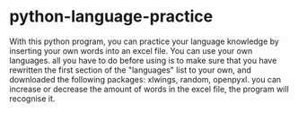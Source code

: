 # python-language-practice
With this python program, you can practice your language knowledge by inserting your own words into an excel file. You can use your own languages. 
all you have to do before using is to make sure that you have rewritten the first section of the "languages" list to your own, and downloaded the following packages: xlwings, random, openpyxl. 
you can increase or decrease the amount of words in the excel file, the program will recognise it.
